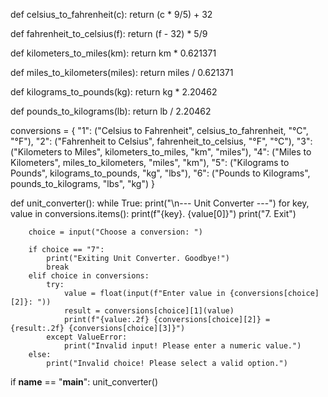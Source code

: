 def celsius_to_fahrenheit(c):
    return (c * 9/5) + 32

def fahrenheit_to_celsius(f):
    return (f - 32) * 5/9

def kilometers_to_miles(km):
    return km * 0.621371

def miles_to_kilometers(miles):
    return miles / 0.621371

def kilograms_to_pounds(kg):
    return kg * 2.20462

def pounds_to_kilograms(lb):
    return lb / 2.20462

conversions = {
    "1": ("Celsius to Fahrenheit", celsius_to_fahrenheit, "°C", "°F"),
    "2": ("Fahrenheit to Celsius", fahrenheit_to_celsius, "°F", "°C"),
    "3": ("Kilometers to Miles", kilometers_to_miles, "km", "miles"),
    "4": ("Miles to Kilometers", miles_to_kilometers, "miles", "km"),
    "5": ("Kilograms to Pounds", kilograms_to_pounds, "kg", "lbs"),
    "6": ("Pounds to Kilograms", pounds_to_kilograms, "lbs", "kg")
}

def unit_converter():
    while True:
        print("\n--- Unit Converter ---")
        for key, value in conversions.items():
            print(f"{key}. {value[0]}")
        print("7. Exit")
        
        choice = input("Choose a conversion: ")
        
        if choice == "7":
            print("Exiting Unit Converter. Goodbye!")
            break
        elif choice in conversions:
            try:
                value = float(input(f"Enter value in {conversions[choice][2]}: "))
                result = conversions[choice][1](value)
                print(f"{value:.2f} {conversions[choice][2]} = {result:.2f} {conversions[choice][3]}")
            except ValueError:
                print("Invalid input! Please enter a numeric value.")
        else:
            print("Invalid choice! Please select a valid option.")

if __name__ == "__main__":
    unit_converter()

